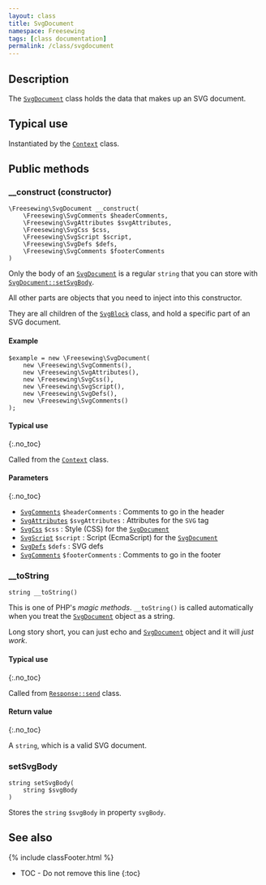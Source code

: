```yaml
---
layout: class
title: SvgDocument
namespace: Freesewing
tags: [class documentation]
permalink: /class/svgdocument
---
```

## Description 

The [`SvgDocument`](svgdocument) class holds the
data that makes up an SVG document.

## Typical use

Instantiated by the [`Context`](context) class.

## Public methods

### \_\_construct (constructor)

```php?start_inline=1
\Freesewing\SvgDocument __construct(
    \Freesewing\SvgComments $headerComments,
    \Freesewing\SvgAttributes $svgAttributes,
    \Freesewing\SvgCss $css,
    \Freesewing\SvgScript $script,
    \Freesewing\SvgDefs $defs,
    \Freesewing\SvgComments $footerComments
)
```
Only the body of an [`SvgDocument`](svgdocument) is a regular `string` that
you can store with [`SvgDocument::setSvgBody`](svgdocument#setsvgbody).

All other parts are objects that you need to inject into this constructor.

They are all children of the [`SvgBlock`](svgblock) class, and hold a specific 
part of an SVG document.

#### Example
```php?start_inline=1
$example = new \Freesewing\SvgDocument(
    new \Freesewing\SvgComments(),
    new \Freesewing\SvgAttributes(),
    new \Freesewing\SvgCss(),
    new \Freesewing\SvgScript(),
    new \Freesewing\SvgDefs(),
    new \Freesewing\SvgComments()
);
```

#### Typical use
{:.no_toc}

Called from the [`Context`](context) class.

#### Parameters
{:.no_toc}

- [`SvgComments`](svgcomments) `$headerComments` : Comments to go in the header
- [`SvgAttributes`](svgattributes) `$svgAttributes` : Attributes for the `SVG` tag
- [`SvgCss`](svgcss) `$css` : Style (CSS) for the [`SvgDocument`](svgdocument)
- [`SvgScript`](svgscript) `$script` : Script (EcmaScript) for the [`SvgDocument`](svgdocument)
- [`SvgDefs`](svgdefs) `$defs` : SVG defs
- [`SvgComments`](svgcomments) `$footerComments` : Comments to go in the footer

### \_\_toString

```php?start_inline=1
string __toString()
```
This is one of PHP's _magic methods_. `__toString()` is called automatically
when you treat the [`SvgDocument`](svgdocument) object as a string.

Long story short, you can just echo and [`SvgDocument`](svgdocument)
object and it will _just work_.

#### Typical use
{:.no_toc}

Called from [`Response::send`](response#send) class.

#### Return value
{:.no_toc}

A `string`, which is a valid SVG document.

### setSvgBody

```php?start_inline=1
string setSvgBody(
    string $svgBody
)
```
Stores the `string` `$svgBody` in property `svgBody`.

## See also

{% include classFooter.html %}
* TOC - Do not remove this line
{:toc}

